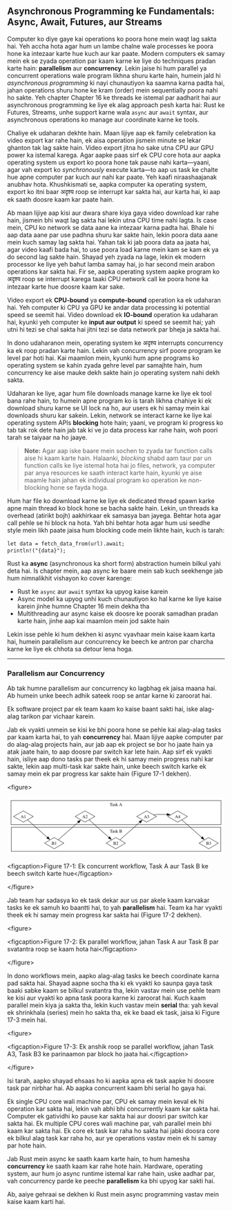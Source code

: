 ## Asynchronous Programming ke Fundamentals: Async, Await, Futures, aur Streams

Computer ko diye gaye kai operations ko poora hone mein waqt lag sakta hai. Yeh accha hota agar hum un lambe chalne wale processes ke poora hone ka intezaar karte hue kuch aur kar paate. Modern computers ek samay mein ek se zyada operation par kaam karne ke liye do techniques pradan karte hain: **parallelism** aur **concurrency**. Lekin jaise hi hum parallel ya concurrent operations wale program likhna shuru karte hain, humein jald hi *asynchronous programming* ki nayi chunautiyon ka saamna karna padta hai, jahan operations shuru hone ke kram (order) mein sequentially poora nahi ho sakte. Yeh chapter Chapter 16 ke threads ke istemal par aadharit hai aur asynchronous programming ke liye ek alag approach pesh karta hai: Rust ke Futures, Streams, unhe support karne wala `async` aur `await` syntax, aur asynchronous operations ko manage aur coordinate karne ke tools.

Chaliye ek udaharan dekhte hain. Maan lijiye aap ek family celebration ka video export kar rahe hain, ek aisa operation jismein minute se lekar ghanton tak lag sakte hain. Video export jitna ho sake utna CPU aur GPU power ka istemal karega. Agar aapke paas sirf ek CPU core hota aur aapka operating system us export ko poora hone tak pause nahi karta—yaani, agar vah export ko *synchronously* execute karta—to aap us task ke chalte hue apne computer par kuch aur nahi kar paate. Yeh kaafi niraashaajanak anubhav hota. Khushkismati se, aapka computer ka operating system, export ko itni baar अदृश्य roop se interrupt kar sakta hai, aur karta hai, ki aap ek saath doosre kaam kar paate hain.

Ab maan lijiye aap kisi aur dwara share kiya gaya video download kar rahe hain, jismein bhi waqt lag sakta hai lekin utna CPU time nahi lagta. Is case mein, CPU ko network se data aane ka intezaar karna padta hai. Bhale hi aap data aane par use padhna shuru kar sakte hain, lekin poora data aane mein kuch samay lag sakta hai. Yahan tak ki jab poora data aa jaata hai, agar video kaafi bada hai, to use poora load karne mein kam se kam ek ya do second lag sakte hain. Shayad yeh zyada na lage, lekin ek modern processor ke liye yeh bahut lamba samay hai, jo har second mein arabon operations kar sakta hai. Fir se, aapka operating system aapke program ko अदृश्य roop se interrupt karega taaki CPU network call ke poora hone ka intezaar karte hue doosre kaam kar sake.

Video export ek **CPU-bound** ya **compute-bound** operation ka ek udaharan hai. Yeh computer ki CPU ya GPU ke andar data processing ki potential speed se seemit hai. Video download ek **IO-bound** operation ka udaharan hai, kyunki yeh computer ke **input aur output** ki speed se seemit hai; yah utni hi tezi se chal sakta hai jitni tezi se data network par bheja ja sakta hai.

In dono udaharanon mein, operating system ke अदृश्य interrupts concurrency ka ek roop pradan karte hain. Lekin vah concurrency sirf poore program ke level par hoti hai. Kai maamlon mein, kyunki hum apne programs ko operating system se kahin zyada gehre level par samajhte hain, hum concurrency ke aise mauke dekh sakte hain jo operating system nahi dekh sakta.

Udaharan ke liye, agar hum file downloads manage karne ke liye ek tool bana rahe hain, to humein apne program ko is tarah likhna chahiye ki ek download shuru karne se UI lock na ho, aur users ek hi samay mein kai downloads shuru kar sakein. Lekin, network se interact karne ke liye kai operating system APIs **blocking** hote hain; yaani, ve program ki progress ko tab tak rok dete hain jab tak ki ve jo data process kar rahe hain, woh poori tarah se taiyaar na ho jaaye.

> **Note:** Agar aap iske baare mein sochen to zyada tar function calls aise hi kaam karte hain. Halaanki, *blocking* shabd aam taur par un function calls ke liye istemal hota hai jo files, network, ya computer par anya resources ke saath interact karte hain, kyunki ye aise maamle hain jahan ek individual program ko operation ke *non*-blocking hone se fayda hoga.

Hum har file ko download karne ke liye ek dedicated thread spawn karke apne main thread ko block hone se bacha sakte hain. Lekin, un threads ka overhead (atirikt bojh) aakhirkaar ek samasya ban jayega. Behtar hota agar call pehle se hi block na hota. Yah bhi behtar hota agar hum usi seedhe style mein likh paate jaisa hum blocking code mein likhte hain, kuch is tarah:

```rust,ignore,does_not_compile
let data = fetch_data_from(url).await;
println!("{data}");
```

Rust ka **async** (asynchronous ka short form) abstraction humein bilkul yahi deta hai. Is chapter mein, aap async ke baare mein sab kuch seekhenge jab hum nimnalikhit vishayon ko cover karenge:

  * Rust ke `async` aur `await` syntax ka upyog kaise karein
  * Async model ka upyog unhi kuch chunautiyon ko hal karne ke liye kaise karein jinhe humne Chapter 16 mein dekha tha
  * Multithreading aur async kaise ek doosre ke poorak samadhan pradan karte hain, jinhe aap kai maamlon mein jod sakte hain

Lekin isse pehle ki hum dekhen ki async vyavhaar mein kaise kaam karta hai, humein parallelism aur concurrency ke beech ke antron par charcha karne ke liye ek chhota sa detour lena hoga.

-----

### Parallelism aur Concurrency

Ab tak humne parallelism aur concurrency ko lagbhag ek jaisa maana hai. Ab humein unke beech adhik sateek roop se antar karne ki zaroorat hai.

Ek software project par ek team kaam ko kaise baant sakti hai, iske alag-alag tarikon par vichaar karein.

Jab ek vyakti unmein se kisi ke bhi poora hone se pehle kai alag-alag tasks par kaam karta hai, to yah **concurrency** hai. Maan lijiye aapke computer par do alag-alag projects hain, aur jab aap ek project se bor ho jaate hain ya atak jaate hain, to aap doosre par switch kar lete hain. Aap sirf ek vyakti hain, isliye aap dono tasks par theek ek hi samay mein progress nahi kar sakte, lekin aap multi-task kar sakte hain, unke beech switch karke ek samay mein ek par progress kar sakte hain (Figure 17-1 dekhen).

\<figure\>

<img src="../img/trpl17-01.svg" class="center" alt="A diagram with boxes labeled Task A and Task B, with diamonds in them representing subtasks. There are arrows pointing from A1 to B1, B1 to A2, A2 to B2, B2 to A3, A3 to A4, and A4 to B3. The arrows between the subtasks cross the boxes between Task A and Task B." />


\<figcaption\>Figure 17-1: Ek concurrent workflow, Task A aur Task B ke beech switch karte hue\</figcaption\>

\</figure\>

Jab team har sadasya ko ek task dekar aur us par akele kaam karvakar tasks ke ek samuh ko baantti hai, to yah **parallelism** hai. Team ka har vyakti theek ek hi samay mein progress kar sakta hai (Figure 17-2 dekhen).

\<figure\>

\<figcaption\>Figure 17-2: Ek parallel workflow, jahan Task A aur Task B par svatantra roop se kaam hota hai\</figcaption\>

\</figure\>

In dono workflows mein, aapko alag-alag tasks ke beech coordinate karna pad sakta hai. Shayad aapne socha tha ki ek vyakti ko saunpa gaya task baaki sabke kaam se bilkul svatantra tha, lekin vastav mein use pehle team ke kisi aur vyakti ko apna task poora karne ki zaroorat hai. Kuch kaam parallel mein kiya ja sakta tha, lekin kuch vastav mein **serial** tha: yah keval ek shrinkhala (series) mein ho sakta tha, ek ke baad ek task, jaisa ki Figure 17-3 mein hai.

\<figure\>

\<figcaption\>Figure 17-3: Ek anshik roop se parallel workflow, jahan Task A3, Task B3 ke parinaamon par block ho jaata hai.\</figcaption\>

\</figure\>

Isi tarah, aapko shayad ehsaas ho ki aapka apna ek task aapke hi doosre task par nirbhar hai. Ab aapka concurrent kaam bhi serial ho gaya hai.

Ek single CPU core wali machine par, CPU ek samay mein keval ek hi operation kar sakta hai, lekin vah abhi bhi concurrently kaam kar sakta hai. Computer ek gatividhi ko pause kar sakta hai aur doosri par switch kar sakta hai. Ek multiple CPU cores wali machine par, vah parallel mein bhi kaam kar sakta hai. Ek core ek task kar raha ho sakta hai jabki doosra core ek bilkul alag task kar raha ho, aur ye operations vastav mein ek hi samay par hote hain.

Jab Rust mein async ke saath kaam karte hain, to hum hamesha **concurrency** ke saath kaam kar rahe hote hain. Hardware, operating system, aur hum jo async runtime istemal kar rahe hain, uske aadhar par, vah concurrency parde ke peeche **parallelism** ka bhi upyog kar sakti hai.

Ab, aaiye gehraai se dekhen ki Rust mein async programming vastav mein kaise kaam karti hai.